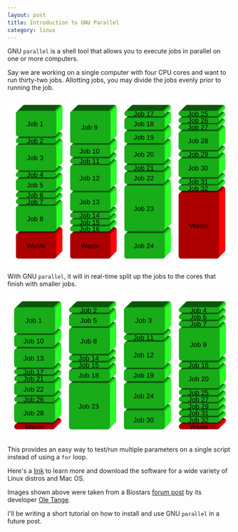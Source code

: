 ```yaml
---
layout: post
title: Introduction to GNU Parallel
category: linux
---
```


GNU `parallel` is a shell tool that allows you to execute jobs in parallel on one
or more computers.

<!--break-->

Say we are working on a single computer with four CPU cores and want to run
thirty-two jobs. Allotting jobs, you may divide the jobs evenly prior to running
the job.

![Alt Dividing jobs by number of cores][before]

With GNU `parallel`, it will in real-time split up the jobs to the cores that
finish with smaller jobs.

![Alt Automatic spawn of new jobs as old ones finish][after]

This provides an easy way to test/run multiple parameters on a single script
instead of using a `for` loop.

Here's a [link](http://www.gnu.org/software/parallel/) to learn more and
download the software for a wide variety of Linux distros and Mac OS.

Images shown above were taken from a Biostars [forum post][biostars parallel]
by its developer [Ole Tange][ole].

I'll be writing a short tutorial on how to install and use GNU `parallel` in a
future post.

[before]: /assets/gnu-parallel-before.png
[after]: /assets/gnu-parallel-after.png
[biostars parallel]: https://www.biostars.org/p/63816/
[ole]: http://ole.tange.dk/
